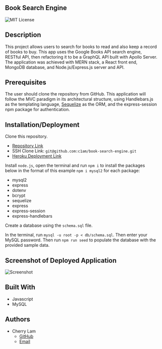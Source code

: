 ## Book Search Engine
![MIT License](https://img.shields.io/badge/License-MIT-blue.svg)


## Description 
This project allows users to search for books to read and also keep a record of books to buy. This app uses the Google Books API search engine, RESTful API, then refactoring it to be a GraphQL API built with Apollo Server. The application was achieved with MERN stack, a React front end, MongoDB database, and Node.js/Express.js server and API.


## Prerequisites
The user should clone the repository from GitHub. This application will follow the MVC paradigm in its architectural structure, using Handlebars.js as the templating language, [Sequelize](https://www.npmjs.com/package/sequelize) as the ORM, and the express-session npm package for authentication.


## Installation/Deployment
Clone this repository. 
- [Repository Link](https://github.com/c1am/book-search-engine) 
- SSH Clone Link: `git@github.com:c1am/book-search-engine.git`
- [Heroku Deployment Link](https://cherrys-tech-blog.herokuapp.com/)

Install `node.js`, open the terminal and run `npm i` to install the packages below in the format of this example `npm i mysql2` for each package:
- mysql2
- express
- dotenv
- bcrypt
- sequelize
- express
- express-session
- express-handlebars

Create a database using the `schema.sql` file.

In the terminal, run `mysql -u root -p < db/schema.sql`. Then enter your MySQL password. Then run `npm run seed` to populate the database with the provided sample data.


## Screenshot of Deployed Application
![Screenshot](./tech-blog.jpg)

## Built With
- Javascript
- MySQL


## Authors
- Cherry Lam 
    - [GitHub](https://github.com/c1am)
    - [Email](mailto:cherrylam.ny@gmail.com)
